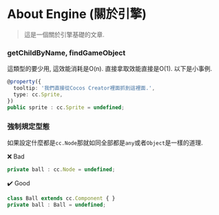 # About Engine (關於引擎)
> 這是一個關於引擎基礎的文章.

### getChildByName, findGameObject

這類型的要少用, 這效能消耗是O(n). 直接拿取效能直接是O(1). 以下是小事例.

```ts
@property({
  tooltip: '我們直接從Cocos Creator裡面抓到這裡面.',
  type: cc.Sprite,
})
public sprite : cc.Sprite = undefined;
```


### 強制規定型態

如果設定什麼都是`cc.Node`那就如同全部都是`any`或者`Object`是一樣的道理.

:x: Bad

```ts
private ball : cc.Node = undefined;
```

:heavy_check_mark: Good

```ts
class Ball extends cc.Component { }
private ball : Ball = undefined;
```
